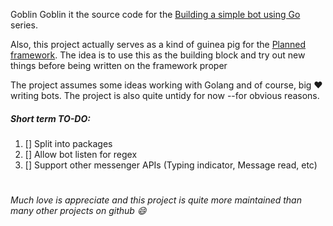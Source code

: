 Goblin
Goblin it the source code for the [Building a simple bot using Go](https://chatbotslife.com/building-a-simple-echo-bot-in-go-part-1-5de347bdf2b0?source=your_stories_page---------------------------) series.

Also, this project actually serves as a kind of guinea pig for the [Planned framework](https://github.com/oayomide/go-jack). The idea is to use this as the building block and try out new things before being written on the framework proper


The project assumes some ideas working with Golang and of course, big ❤️ writing bots. The project is also quite untidy for now --for obvious reasons.

##### Short term TO-DO:

1. [] Split into packages
2. [] Allow bot listen for regex
3. [] Support other messenger APIs (Typing indicator, Message read, etc)

#

###### Much love is appreciate and this project is quite more maintained than many other projects on github 😄